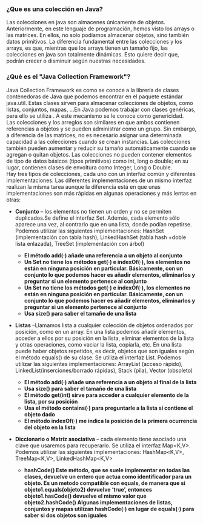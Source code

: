 ### **¿Que es una colección en Java?** 
Las colecciones en java son almacenes únicamente de objetos. Anteriormente, en este lenguaje de programación, hemos visto los arrays o las matrices. En ellos, no solo podíamos almacenar objetos, sino también datos primitivos.
La diferencia fundamental entre las colecciones y los arrays, es que, mientras que los arrays tienen un tamaño fijo, las colecciones en java son totalmente dinámicas. Esto quiere decir que, podrán crecer o disminuir según nuestras necesidades.  
  
  
  ### **¿Qué es el "Java Collection Framework"?**
Java Collection Framework es como se conoce a la librería de clases contenedoras de Java que podemos encontrar en el paquete estándar java.util. Estas clases sirven para almacenar colecciones de objetos, como listas, conjuntos, mapas, …En Java podemos trabajar con clases genéricas, para ello se utiliza <y >. A este mecanismo se le conoce como genericidad.    
  Las colecciones y los arreglos son similares en que ambos contienen referencias a objetos y se pueden administrar como un grupo. Sin embargo, a diferencia de las matrices, no es necesario asignar una determinada capacidad a las colecciones cuando se crean instancias. Las colecciones también pueden aumentar y reducir su tamaño automáticamente cuando se agregan o quitan objetos. Las colecciones no pueden contener elementos de tipo de datos básicos (tipos primitivos) como int, long o double; en su lugar, contienen clases de envoltura como Integer, Long o Double.  
  Hay tres tipos de colecciones, cada uno con un interfaz común y diferentes implementaciones. Las diferentes implementaciones de un mismo interfaz realizan la misma tarea aunque la diferencia está en que unas implementaciones son más rápidas en algunas operaciones y más lentas en otras:

* **Conjunto** – los elementos no tienen un orden y no se permiten duplicados.Se define el interfaz Set<E>. Además, cada elemento sólo aparece una vez, al contrario que en una lista, donde podían repetirse.  Podemos utilizar las siguientes implementaciones:  HashSet<E> (implementación con tabla hash), LinkedHashSet<E> (tabla hash +doble lista enlazada), TreeSet<E> (implementación con árbol)
   * **El método add(·) añade una referencia a un objeto al conjunto**  
   * **Un Set no tiene los métodos get(·) e indexOf(·), los elementos no están en ninguna posición en particular. Básicamente, con un conjunto lo que podemos hacer es añadir elementos, eliminarlos y preguntar si un elemento pertenece al conjunto**  
  * **Un Set no tiene los métodos get(·) e indexOf(·), los elementos no están en ninguna posición en particular. Básicamente, con un conjunto lo que podemos hacer es añadir elementos, eliminarlos y preguntar si un elemento pertenece al conjunto**
   * **Usa size() para saber el tamaño de una lista** 
* **Listas** –Llamamos lista a cualquier colección de objetos ordenados por posición, como en un array. En una lista podemos añadir elementos, acceder a ellos por su posición en la lista, eliminar elementos de la lista y otras operaciones, como vaciar la lista, copiarla, etc. En una lista puede haber objetos repetidos, es decir, objetos que son iguales según el método equals() de su clase.  Se utiliza el interfaz List<E>. Podemos utilizar las siguientes implementaciones: ArrayList<E> (acceso rápido), LinkedList<E>(inserciones/borrado rápidas), Stack<E> (pila), Vector<E> (obsoleto)
  * **El método add(·) añade una referencia a un objeto al final de la lista**
  * **Usa size() para saber el tamaño de una lista**  
  * **El método get(int) sirve para acceder a cualquier elemento de la lista, por su posición**  
  * **Usa el método contains(·) para preguntarle a la lista si contiene el objeto dado**
  * **El método indexOf(·) me indica la posición de la primera ocurrencia del objeto en la lista**
  

* **Diccionario o Matriz asociativa** – cada elemento tiene asociado una clave que usaremos para recuperarlo.  Se utiliza el interfaz Map<K,V>. Podemos utilizar las siguientes implementaciones: HashMap<K,V>, TreeMap<K,V>, LinkedHashMap<K,V>
    * **hashCode()
Este método, que se suele implementar en todas las clases, devuelve un entero que actua como identificador para un objeto. Es un metodo compatible con equals, de manera que si objeto1.equals(objeto2) devuelve ‘true’, entonces objeto1.hasCode() devuelve el mismo valor que objeto2.hashCode()
Algunas implementaciones de listas, conjuntos y mapas utilizan hashCode(·) en lugar de equals(·) para saber si dos objetos son iguales**  

